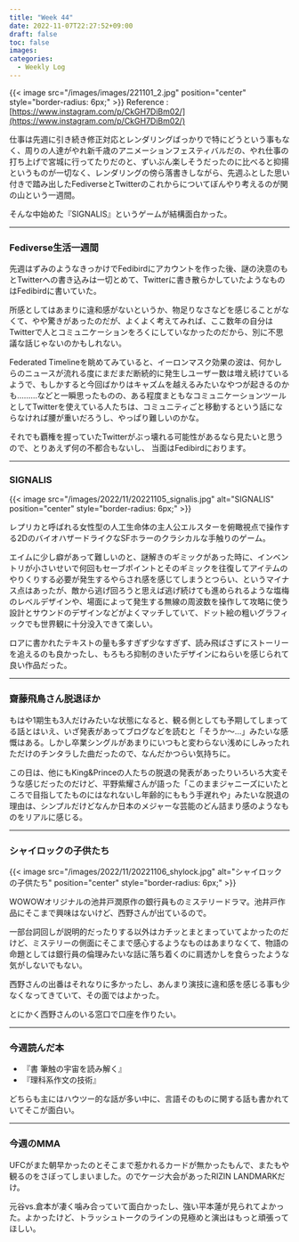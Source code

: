 ```yaml
---
title: "Week 44"
date: 2022-11-07T22:27:52+09:00
draft: false
toc: false
images:
categories:
  - Weekly Log
---
```


{{< image src="/images/images/221101_2.jpg" position="center" style="border-radius: 6px;" >}}
Reference : [https://www.instagram.com/p/CkGH7DiBm02/](https://www.instagram.com/p/CkGH7DiBm02/)

仕事は先週に引き続き修正対応とレンダリングばっかりで特にどうという事もなく、周りの人達がやれ新千歳のアニメーションフェスティバルだの、やれ仕事の打ち上げで宮城に行ってたりだのと、ずいぶん楽しそうだったのに比べると抑揚というものが一切なく、レンダリングの傍ら落書きしながら、先週ふとした思い付きで踏み出したFediverseとTwitterのこれからについてぼんやり考えるのが関の山という一週間。

そんな中始めた『SIGNALIS』というゲームが結構面白かった。

---

### Fediverse生活一週間

先週はずみのようなきっかけでFedibirdにアカウントを作った後、謎の決意のもとTwitterへの書き込みは一切とめて、Twitterに書き散らかしていたようなものはFedibirdに書いていた。

所感としてはあまりに違和感がないというか、物足りなさなどを感じることがなくて、やや驚きがあったのだが、よくよく考えてみれば、ここ数年の自分はTwitterで人とコミュニケーションをろくにしていなかったのだから、別に不思議な話じゃないのかもしれない。

Federated Timelineを眺めてみていると、イーロンマスク効果の波は、何かしらのニュースが流れる度にまだまだ断続的に発生しユーザー数は増え続けているようで、もしかすると今回ばかりはキャズムを越えるみたいなやつが起きるのかも………などと一瞬思ったものの、ある程度まともなコミュニケーションツールとしてTwitterを使えている人たちは、コミュニティごと移動するという話にならなければ腰が重いだろうし、やっぱり難しいのかな。

それでも覇権を握っていたTwitterがぶっ壊れる可能性があるなら見たいと思うので、とりあえず何の不都合もないし、 当面はFedibirdにおります。

---

### SIGNALIS

{{< image src="/images/2022/11/20221105_signalis.jpg" alt="SIGNALIS" position="center" style="border-radius: 6px;" >}}

レプリカと呼ばれる女性型の人工生命体の主人公エルスターを俯瞰視点で操作する2DのバイオハザードライクなSFホラーのクラシカルな手触りのゲーム。

エイムに少し癖があって難しいのと、謎解きのギミックがあった時に、インベントリが小さいせいで何回もセーブポイントとそのギミックを往復してアイテムのやりくりする必要が発生するやらされ感を感じてしまうとつらい、というマイナス点はあったが、敵から逃げ回ろうと思えば逃げ続けても進められるような塩梅のレベルデザインや、場面によって発生する無線の周波数を操作して攻略に使う設計とサウンドのデザインなどがよくマッチしていて、ドット絵の粗いグラフィックでも世界観に十分没入できて楽しい。

ロアに書かれたテキストの量も多すぎず少なすぎず、読み飛ばさずにストーリーを追えるのも良かったし、もろもろ抑制のきいたデザインにねらいを感じられて良い作品だった。

---

### 齋藤飛鳥さん脱退ほか

もはや1期生も3人だけみたいな状態になると、観る側としても予期してしまってる話とはいえ、いざ発表があってブログなどを読むと「そうか〜…」みたいな感慨はある。しかし卒業シングルがあまりにいつもと変わらない浅めにしみったれただけのチンタラした曲だったので、なんだかつらい気持ちに。

この日は、他にもKing&Princeの人たちの脱退の発表があったりいろいろ大変そうな感じだったのだけど、平野紫耀さんが語った「このままジャニーズにいたところで目指してたものにはなれないし年齢的にももう手遅れや」みたいな脱退の理由は、シンプルだけどなんか日本のメジャーな芸能のどん詰まり感のようなものをリアルに感じる。

---

### シャイロックの子供たち

{{< image src="/images/2022/11/20221106_shylock.jpg" alt="シャイロックの子供たち" position="center" style="border-radius: 6px;" >}}

WOWOWオリジナルの池井戸潤原作の銀行員ものミステリードラマ。池井戸作品にそこまで興味はないけど、西野さんが出ているので。

一部台詞回しが説明的だったりする以外はカチッとまとまっていてよかったのだけど、ミステリーの側面にそこまで感心するようなものはあまりなくて、物語の命題としては銀行員の倫理みたいな話に落ち着くのに肩透かしを食らったような気がしないでもない。

西野さんの出番はそれなりに多かったし、あんまり演技に違和感を感じる事も少なくなってきていて、その面ではよかった。

とにかく西野さんのいる窓口で口座を作りたい。

---

### 今週読んだ本

- 『書 筆触の宇宙を読み解く』
- 『理科系作文の技術』

どちらも主にはハウツー的な話が多い中に、言語そのものに関する話も書かれていてそこが面白い。

---

### 今週のMMA

UFCがまた朝早かったのとそこまで惹かれるカードが無かったもんで、またもや観るのをさぼってしまいました。のでケージ大会があったRIZIN LANDMARKだけ。

元谷vs.倉本が凄く噛み合っていて面白かったし、強い平本蓮が見られてよかった。よかったけど、トラッシュトークのラインの見極めと演出はもっと頑張ってほしい。